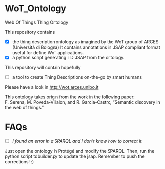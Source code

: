 # WoT_Ontology
Web Of Things Thing Ontology

This repository contains
- [x] the thing description ontology as imagined by the WoT group of ARCES (Università di Bologna)
It contains annotations in JSAP compliant format useful for define WoT applications.
- [x] a python script generating TD JSAP from the ontology.

This repository will contain hopefully
- [ ] a tool to create Thing Descriptions on-the-go by smart humans

Please have a look in http://wot.arces.unibo.it

This ontology takes origin from the work in the following paper:   
F. Serena, M. Poveda-Villalon, and R. Garcia-Castro, “Semantic discovery in the web of things.”

# FAQs

- [ ] _I found an error in a SPARQL and I don't know how to correct it._

Just open the ontology in Protégé and modify the SPARQL. Then, run the python script tdbuilder.py to update the jsap.
Remember to push the corrections! :)
